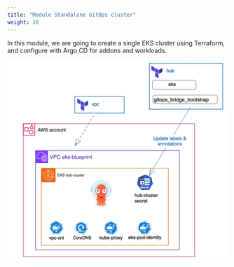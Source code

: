 ```yaml
---
title: "Module Standalone GitOps cluster"
weight: 30
---
```


In this module, we are going to create a single EKS cluster using Terraform, and configure with Argo CD for addons and workloads.

![eks-blueprint-blue](/static/images/argocd-update-metadata.jpg)

